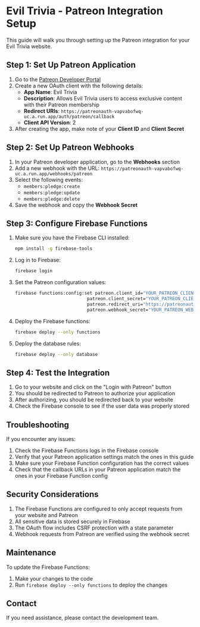 # Evil Trivia - Patreon Integration Setup

This guide will walk you through setting up the Patreon integration for your Evil Trivia website.

## Step 1: Set Up Patreon Application

1. Go to the [Patreon Developer Portal](https://www.patreon.com/portal/registration/register-clients)
2. Create a new OAuth client with the following details:
   - **App Name**: Evil Trivia
   - **Description**: Allows Evil Trivia users to access exclusive content with their Patreon membership
   - **Redirect URIs**: `https://patreonauth-vapvabofwq-uc.a.run.app/auth/patreon/callback`
   - **Client API Version**: 2
3. After creating the app, make note of your **Client ID** and **Client Secret**

## Step 2: Set Up Patreon Webhooks

1. In your Patreon developer application, go to the **Webhooks** section
2. Add a new webhook with the URL: `https://patreonauth-vapvabofwq-uc.a.run.app/webhooks/patreon`
3. Select the following events:
   - `members:pledge:create`
   - `members:pledge:update`
   - `members:pledge:delete`
4. Save the webhook and copy the **Webhook Secret**

## Step 3: Configure Firebase Functions

1. Make sure you have the Firebase CLI installed:
   ```bash
   npm install -g firebase-tools
   ```

2. Log in to Firebase:
   ```bash
   firebase login
   ```

3. Set the Patreon configuration values:
   ```bash
   firebase functions:config:set patreon.client_id="YOUR_PATREON_CLIENT_ID" \
                              patreon.client_secret="YOUR_PATREON_CLIENT_SECRET" \
                              patreon.redirect_uri="https://patreonauth-vapvabofwq-uc.a.run.app/auth/patreon/callback" \
                              patreon.webhook_secret="YOUR_PATREON_WEBHOOK_SECRET"
   ```

4. Deploy the Firebase functions:
   ```bash
   firebase deploy --only functions
   ```

5. Deploy the database rules:
   ```bash
   firebase deploy --only database
   ```

## Step 4: Test the Integration

1. Go to your website and click on the "Login with Patreon" button
2. You should be redirected to Patreon to authorize your application
3. After authorizing, you should be redirected back to your website
4. Check the Firebase console to see if the user data was properly stored

## Troubleshooting

If you encounter any issues:

1. Check the Firebase Functions logs in the Firebase console
2. Verify that your Patreon application settings match the ones in this guide
3. Make sure your Firebase Function configuration has the correct values
4. Check that the callback URLs in your Patreon application match the ones in your Firebase Function config

## Security Considerations

1. The Firebase Functions are configured to only accept requests from your website and Patreon
2. All sensitive data is stored securely in Firebase
3. The OAuth flow includes CSRF protection with a state parameter
4. Webhook requests from Patreon are verified using the webhook secret

## Maintenance

To update the Firebase Functions:

1. Make your changes to the code
2. Run `firebase deploy --only functions` to deploy the changes

## Contact

If you need assistance, please contact the development team. 